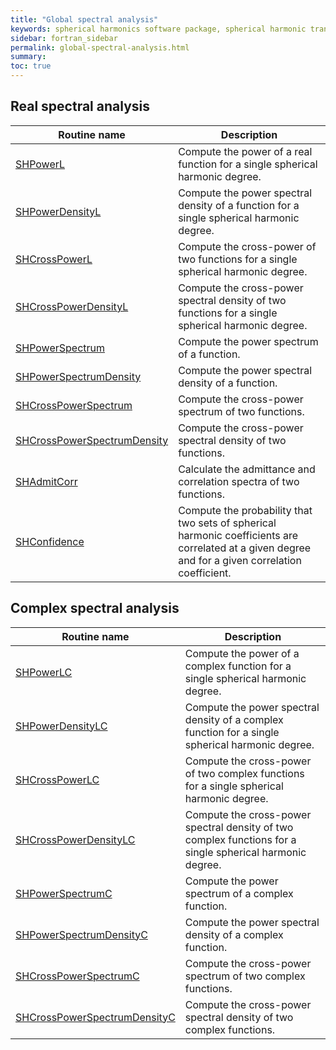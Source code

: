 ```yaml
---
title: "Global spectral analysis"
keywords: spherical harmonics software package, spherical harmonic transform, legendre functions, multitaper spectral analysis, fortran, Python, gravity, magnetic field
sidebar: fortran_sidebar
permalink: global-spectral-analysis.html
summary: 
toc: true
---
```


<style>
table:nth-of-type(n) {
    display:table;
    width:100%;
}
table:nth-of-type(n) th:nth-of-type(2) {
    width:65%;
}
</style>

## Real spectral analysis

| Routine name | Description |
| ------------ | ----------- |
| [SHPowerL](SHPowerL) | Compute the power of a real function for a single spherical harmonic degree. |
| [SHPowerDensityL](shpowerdensityl.html) | Compute the power spectral density of a function for a single spherical harmonic degree. |
| [SHCrossPowerL](shcrosspowerl.html) | Compute the cross-power of two functions for a single spherical harmonic degree. |
| [SHCrossPowerDensityL](shcrosspowerdensityl.html) | Compute the cross-power spectral density of two functions for a single spherical harmonic degree. |
| [SHPowerSpectrum](shpowerspectrum.html) | Compute the power spectrum of a function. |
| [SHPowerSpectrumDensity](shpowerspectrumdensity.html) | Compute the power spectral density of a function. |
| [SHCrossPowerSpectrum](shcrosspowerspectrum.html) | Compute the cross-power spectrum of two functions. |
| [SHCrossPowerSpectrumDensity](shcrosspowerspectrumdensity.html) | Compute the cross-power spectral density of two functions. |
| [SHAdmitCorr](shadmitcorr.html) | Calculate the admittance and correlation spectra of two functions. |
| [SHConfidence](shconfidence.html) | Compute the probability that two sets of spherical harmonic coefficients are correlated at a given degree and for a given correlation coefficient. |

## Complex spectral analysis

| Routine name | Description |
| ------------ | ----------- |
| [SHPowerLC](shpowerlc.html) | Compute the power of a complex function for a single spherical harmonic degree. |
| [SHPowerDensityLC](shpowerdensitylc.html) | Compute the power spectral density of a complex function for a single spherical harmonic degree. |
| [SHCrossPowerLC](shcrosspowerlc.html) | Compute the cross-power of two complex functions for a single spherical harmonic degree. |
| [SHCrossPowerDensityLC](shcrosspowerdensitylc.html) | Compute the cross-power spectral density of two complex functions for a single spherical harmonic degree. |
| [SHPowerSpectrumC](shpowerspectrumc.html) | Compute the power spectrum of a complex function. |
| [SHPowerSpectrumDensityC](shpowerspectrumdensityc.html) | Compute the power spectral density of a complex function. |
| [SHCrossPowerSpectrumC](shcrosspowerspectrumc.html) | Compute the cross-power spectrum of two complex functions. |
| [SHCrossPowerSpectrumDensityC](shcrosspowerspectrumdensityc.html) | Compute the cross-power spectral density of two complex functions. |

